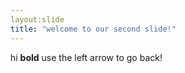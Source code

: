 ```yaml
---
layout:slide
title: "welcome to our second slide!"
---
```

hi **bold**
use the left arrow to go back!
